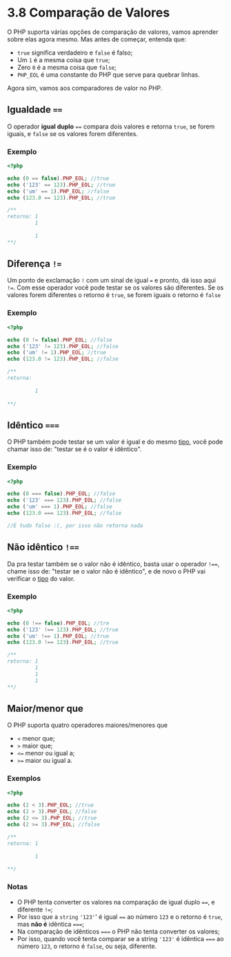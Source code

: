 # 3.8 Comparação de Valores

O PHP suporta várias opções de comparação de valores, vamos aprender sobre elas agora mesmo. Mas antes de começar, entenda que:

- `true` significa verdadeiro e `false` é falso;
- Um `1` é a mesma coisa que `true`;
- Zero `0` é a mesma coisa que `false`;
- `PHP_EOL` é uma constante do PHP que serve para quebrar linhas.

Agora sim, vamos aos comparadores de valor no PHP.

## Igualdade `==`

O operador **igual duplo** `==` compara dois valores e retorna `true`, se forem iguais,
e `false` se os valores forem diferentes.

### Exemplo
```php
<?php

echo (0 == false).PHP_EOL; //true
echo ('123' == 123).PHP_EOL; //true
echo ('um' == 1).PHP_EOL; //false
echo (123.0 == 123).PHP_EOL; //true

/**
retorna: 1
         1
          
         1
**/
```

## Diferença `!=`

Um ponto de exclamação `!` com um sinal de igual `=` e pronto, dá isso aqui `!=`.
Com esse operador você pode testar se os valores são diferentes.
Se os valores forem diferentes o retorno é `true`, se forem iguais o retorno é `false`

### Exemplo
```php
<?php

echo (0 != false).PHP_EOL; //false
echo ('123' != 123).PHP_EOL; //false
echo ('um' != 1).PHP_EOL; //true
echo (123.0 != 123).PHP_EOL; //false

/**
retorna:  
          
         1
         
**/
```

## Idêntico `===` 

O PHP também pode testar se um valor é igual e do mesmo [tipo](3-Tipos-de-dados.md),
você pode chamar isso de: "testar se é o valor é idêntico".

### Exemplo
```php
<?php

echo (0 === false).PHP_EOL; //false
echo ('123' === 123).PHP_EOL; //false
echo ('um' === 1).PHP_EOL; //false
echo (123.0 === 123).PHP_EOL; //false

//É tudo falso :(, por isso não retorna nada
```

## Não idêntico `!==`

Da pra testar também se o valor não é idêntico, basta usar o operador `!==`, chame isso de: "testar se o valor não é idêntico",
e de novo o PHP vai verificar o [tipo](3-Tipos-de-dados.md) do valor.

### Exemplo
```php
<?php

echo (0 !== false).PHP_EOL; //tre
echo ('123' !== 123).PHP_EOL; //true
echo ('um' !== 1).PHP_EOL; //true
echo (123.0 !== 123).PHP_EOL; //true

/**
retorna: 1 
         1
         1
         1
**/
```
## Maior/menor que

O PHP suporta quatro operadores maiores/menores que

- `<` menor que;
- `>` maior que;
- `<=` menor ou igual a;
- `>=` maior ou igual a.

### Exemplos
```php
<?php

echo (2 < 3).PHP_EOL; //true
echo (2 > 3).PHP_EOL; //false
echo (2 <= 3).PHP_EOL; //true
echo (2 >= 3).PHP_EOL; //false

/**
retorna: 1 
         
         1
         
**/
```

### Notas

- O PHP tenta converter os valores na comparação de igual duplo `==`, e diferente `!=`;
- Por isso que a `string` `'123'`' é igual `==` ao número `123` e o retorno é `true`, mas **não é** idêntica `===`;
- Na comparação de idênticos `===` o PHP não tenta converter os valores;
- Por isso, quando você tenta comparar se a string `'123'` é idêntica `===` ao número `123`, o retorno é `false`, ou seja, diferente.
